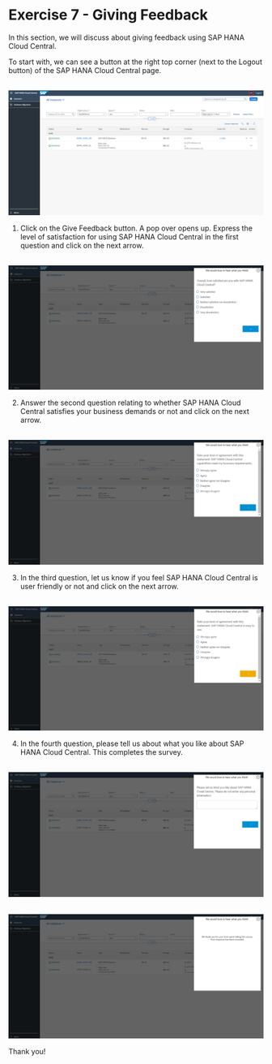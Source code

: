 # Exercise 7 - Giving Feedback

In this section, we will discuss about giving feedback using SAP HANA Cloud Central.
 
To start with, we can see a button at the right top corner (next to the Logout button) of the SAP HANA Cloud Central page.

<br>![](./images/1.png)

1. Click on the Give Feedback button. A pop over opens up. Express the level of satisfaction for using SAP HANA Cloud Central in the first question and click on the next arrow.

<br>![](./images/2.png)

2. Answer the second question relating to whether SAP HANA Cloud Central satisfies your business demands or not and click on the next arrow.

<br>![](./images/3.png)

3. In the third question, let us know if you feel SAP HANA Cloud Central is user friendly or not and click on the next arrow.

<br>![](./images/4.png)

4. In the fourth question, please tell us about what you like about SAP HANA Cloud Central. This completes the survey.

<br>![](./images/5.png)

<br>![](./images/6.png)

Thank you!
